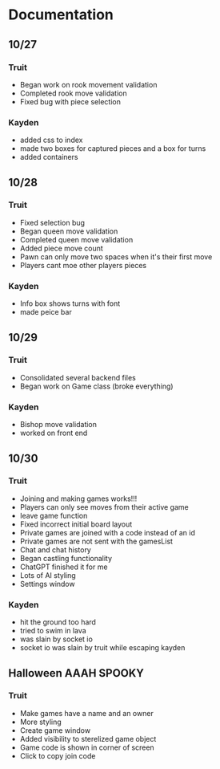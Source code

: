 # Documentation

## 10/27

### Truit
- Began work on rook movement validation
- Completed rook move validation
- Fixed bug with piece selection

### Kayden
- added css to index
- made two boxes for captured pieces and a box for turns
- added containers

## 10/28
 
### Truit
- Fixed selection bug
- Began queen move validation
- Completed queen move validation
- Added piece move count
- Pawn can only move two spaces when it's their first move
- Players cant moe other players pieces

### Kayden
- Info box shows turns with font
- made peice bar

## 10/29
 
### Truit
- Consolidated several backend files
- Began work on Game class (broke everything)

### Kayden
- Bishop move validation
- worked on front end

## 10/30

### Truit
- Joining and making games works!!!
- Players can only see moves from their active game
- leave game function
- Fixed incorrect initial board layout
- Private games are joined with a code instead of an id
- Private games are not sent with the gamesList
- Chat and chat history
- Began castling functionality
- ChatGPT finished it for me
- Lots of AI styling
- Settings window

### Kayden
- hit the ground too hard
- tried to swim in lava
- was slain by socket io
- socket io was slain by truit while escaping kayden

## Halloween AAAH SPOOKY

### Truit
- Make games have a name and an owner
- More styling
- Create game window
- Added visibility to sterelized game object
- Game code is shown in corner of screen
- Click to copy join code